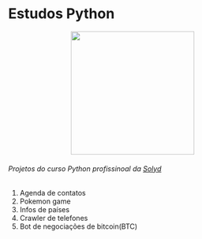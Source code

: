 # Estudos Python

<div align="center">
<img src="https://cdn.ead.guru/74/media/public/logo_small_1_n2BFIqS.png" width="250px" height="auto">
</div>

###### Projetos do curso Python profissinoal da [Solyd](https://solyd.com.br)

1. Agenda de contatos
2. Pokemon game
3. Infos de países
4. Crawler de telefones
5. Bot de negociações de bitcoin(BTC)